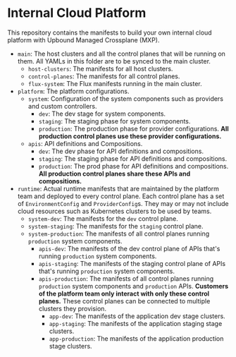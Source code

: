 # Internal Cloud Platform

This repository contains the manifests to build your own internal cloud platform
with Upbound Managed Crossplane (MXP).

* `main`: The host clusters and all the control planes that will be
  running on them. All YAMLs in this folder are to be synced to the main
  cluster.
  * `host-clusters`: The manifests for all host clusters.
  * `control-planes`: The manifests for all control planes.
  * `flux-system`: The Flux manifests running in the main cluster.
* `platform`: The platform configurations.
  * `system`: Configuration of the system components such as providers and
    custom controllers.
    * `dev`: The dev stage for system components.
    * `staging`: The staging phase for system components.
    * `production`: The production phase for provider configurations. **All
      production control planes use these provider configurations.**
  * `apis`: API definitions and Compositions.
      * `dev`: The dev phase for API definitions and compositions.
      * `staging`: The staging phase for API definitions and compositions.
      * `production`: The prod phase for API definitions and compositions. **All
        production control planes share these APIs and compositions.**
* `runtime`: Actual runtime manifests that are maintained by the platform team
  and deployed to every control plane. Each control plane has a set of
  `EnvironmentConfig` and `ProviderConfig`s. They may or may not include cloud
  resources such as Kubernetes clusters to be used by teams. 
  * `system-dev`: The manifests for the `dev` control plane.
  * `system-staging`: The manifests for the `staging` control plane.
  * `system-production`: The manifests of all control planes running
    `production` system components.
    * `apis-dev`: The manifests of the dev control plane of APIs that's running
      `production` system components.
    * `apis-staging`: The manifests of the staging control plane of APIs that's
      running `production` system components.
    * `apis-production`: The manifests of all control planes running
      `production` system components and `production` APIs. **Customers of the
      platform team only interact with only these control planes.** These
      control planes can be connected to multiple clusters they provision.
      * `app-dev`: The manifests of the application dev stage clusters.
      * `app-staging`: The manifests of the application staging stage clusters.
      * `app-production`: The manifests of the application production stage
        clusters.